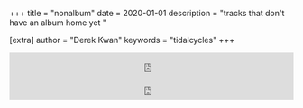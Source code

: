 +++
title = "nonalbum"
date = 2020-01-01
description = "tracks that don't have an album home yet "

[extra]
author = "Derek Kwan"
keywords = "tidalcycles"
+++
<iframe style="border: 0; width: 100%; height: 42px;" src="https://bandcamp.com/EmbeddedPlayer/track=3126592945/size=small/bgcol=ffffff/linkcol=0687f5/transparent=true/" seamless><a href="http://derekxkwan.bandcamp.com/track/frames-of-reference">frames of reference by derek x kwan</a></iframe>

<iframe style="border: 0; width: 100%; height: 42px;" src="https://bandcamp.com/EmbeddedPlayer/track=3136880056/size=small/bgcol=ffffff/linkcol=0687f5/transparent=true/" seamless><a href="http://derekxkwan.bandcamp.com/track/spacecat">spacecat by derek x kwan</a></iframe>



